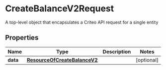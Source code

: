 

# CreateBalanceV2Request

A top-level object that encapsulates a Criteo API request for a single entity

## Properties

| Name | Type | Description | Notes |
|------------ | ------------- | ------------- | -------------|
|**data** | [**ResourceOfCreateBalanceV2**](ResourceOfCreateBalanceV2.md) |  |  [optional] |



